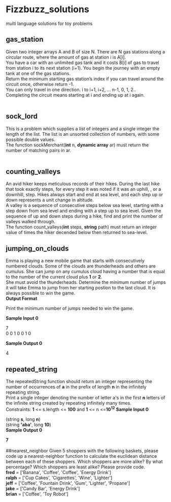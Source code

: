 # Fizzbuzz_solutions
multi language solutions for toy problems
## gas_station
Given two integer arrays A and B of size N.
There are N gas stations along a circular route, where the amount of gas at station i is A[i].<br>
You have a car with an unlimited gas tank and it costs B[i] of gas to travel from station i
to its next station (i+1). You begin the journey with an empty tank at one of the gas stations.<br>
Return the minimum starting gas station’s index if you can travel around the circuit once, otherwise return -1.<br>
You can only travel in one direction. i to i+1, i+2, … n-1, 0, 1, 2.. <br>
Completing the circuit means starting at i and ending up at i again.<br><br>
## sock_lord
This is a problem which supplies a list of integers and a single integer the
length of the list.
The list is an unsorted collection of numbers, with some possible double values.<br>
The function sockMerchant(<strong>int</strong> n, <strong>dynamic array</strong> ar)
must return the number of matching pairs in ar.<br><br>
## counting_valleys
An avid hiker keeps meticulous records of their hikes. During the last hike that took exactly steps, for every step it was noted if it was an uphill, , or a downhill, step. Hikes always start and end at sea level, and each step up or down represents a unit change in altitude.<br>
A valley is a sequence of consecutive steps below sea level, starting with a step down from sea level and ending with a step up to sea level. Given the sequence of up and down steps during a hike, find and print the number of valleys walked through.<Br>
  The function count_valleys(<strong>int</strong> steps, <strong>string</strong> path) must return an integer value of times the hiker decended below then returned to sea-level.
## jumping_on_clouds
Emma is playing a new mobile game that starts with consecutively numbered clouds. Some of the clouds are thunderheads and others are cumulus. She can jump on any cumulus cloud having a number that is equal to the number of the current cloud plus <strong>1</strong> or <strong>2</strong>.<br>
She must avoid the thunderheads. Determine the minimum number of jumps it will take Emma to jump from her starting postion to the last cloud. It is always possible to win the game.<br>
__Output Format__<br>

Print the minimum number of jumps needed to win the game.<br>

__Sample Input 0__<br>

7<br>
0 0 1 0 0 1 0<br>

__Sample Output 0__<br>

4<br>
## repeated_string
The repeatedString function should return an integer representing the number of occurrences of __a__ in the prefix of length __n__ in the infinitely repeating string.<br>
Print a single integer denoting the number of letter a's in the first __n__ letters of the infinite string created by repeating infinitely many times.<br>
Constraints: __1__ <= s.length <= __100__ and __1__ <= n <=__10<sup>12</sup>__
__Sample Input 0__<br>

(string __s__, long __n__)<br>
(string __'aba'__, long __10__)<br>
__Sample Output 0__<br>

__7__<br><br>
##nearest_neighbor
Given 5 shoppers with the following baskets, please code up a nearest-neighbor function to calculate the euclidean distance between each of these shoppers. Which shoppers are more alike? By what percentage? Which shoppers are least alike? Please provide code. <br>__fred__ = ['Banana', 'Coffee', 'Coffee', 'Energy Drink'] <br>__ralph__ = ['Cup Cakes', 'Cigarettes', 'Wine', 'Lighter'] <br>__jeff__ = ['Coffee', 'Fountain Drink', 'Gum', 'Lighter', 'Propane'] <br>__jake__ = ['Candy Bar', 'Energy Drink'] <br>__brian__ = ['Coffee', 'Toy Robot']

